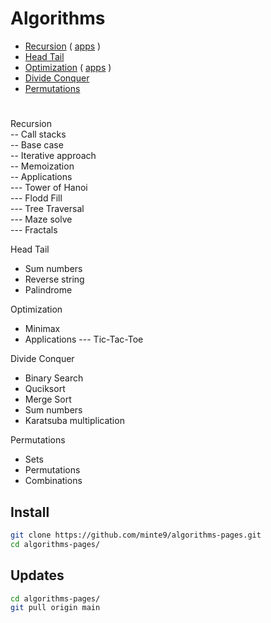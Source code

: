 # Algorithms

- [Recursion](./main/recursion/) ( [apps](./main/recursion/practical_apps) )
- [Head Tail](./main/head_tail/)  
- [Optimization](./main/optimization/minimax) ( [apps](./main/optimization/practical_apps) )
- [Divide Conquer](./main/divide_conquer/)  
- [Permutations](./main/permutations/)  

#

Recursion  
-- Call stacks   
-- Base case   
-- Iterative approach   
-- Memoization   
-- Applications   
--- Tower of Hanoi   
--- Flodd Fill  
--- Tree Traversal  
--- Maze solve  
--- Fractals  

Head Tail
- Sum numbers
- Reverse string
- Palindrome
    
Optimization
- Minimax
- Applications
--- Tic-Tac-Toe

Divide Conquer 
- Binary Search
- Quciksort
- Merge Sort
- Sum numbers
- Karatsuba multiplication  

Permutations
- Sets
- Permutations
- Combinations

## Install

~~~sh
git clone https://github.com/minte9/algorithms-pages.git
cd algorithms-pages/
~~~

## Updates

~~~sh
cd algorithms-pages/
git pull origin main
~~~
